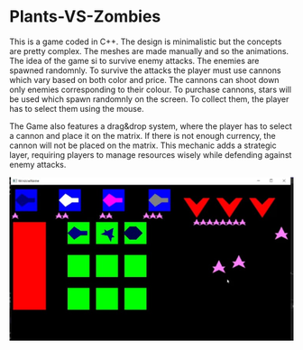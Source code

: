 # Plants-VS-Zombies

This is a game coded in C++. The design is minimalistic but the concepts are pretty complex. The meshes are made manually and so the animations. The idea of the game si to survive enemy attacks. The enemies are spawned randomnly. To survive the attacks the player must use cannons which vary based on both color and price. The cannons can shoot down only enemies corresponding to their colour. To purchase cannons, stars will be used which spawn randomnly on the screen. To collect them, the player has to select them using the mouse. 

The Game also features a drag&drop system, where the player has to select a cannon and place it on the matrix. If there is not enough currency, the cannon will not be placed on the matrix. This mechanic adds a strategic layer, requiring players to manage resources wisely while defending against enemy attacks.

![image_alt](https://github.com/stefanione/plants-vs-zombies/blob/3c19a44c790b4a94584e79fb3ae6706892abd7b6/SS-plants%20vs%20zombies.jpg)
